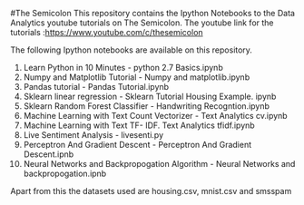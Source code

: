 #The Semicolon
This repository contains the Ipython Notebooks to the Data Analytics youtube tutorials on The Semicolon. 
The youtube link for the tutorials :https://www.youtube.com/c/thesemicolon

The following Ipython notebooks are available on this repository. 
1. Learn Python in 10 Minutes -  python 2.7 Basics.ipynb <br />
2. Numpy and Matplotlib Tutorial - Numpy and matplotlib.ipynb <br />
3. Pandas tutorial - Pandas Tutorial.ipynb <br />
4. Sklearn linear regression - Sklearn Tutorial Housing Example. ipynb <br />
5. Sklearn Random Forest Classifier - Handwriting Recogntion.ipynb <br />
6. Machine Learning with Text Count Vectorizer - Text Analytics cv.ipynb <br />
7. Machine Learning with Text TF- IDF. Text Analytics tfidf.ipynb <br />
8. Live Sentiment Analysis - livesenti.py <br />
9. Perceptron And Gradient Descent - Perceptron And Gradient Descent.ipnb<br/> 
10. Neural Networks and Backpropogation Algorithm - Neural Networks and backpropogation.ipnb <br>


Apart from this the datasets used are housing.csv, mnist.csv and smsspam
 
